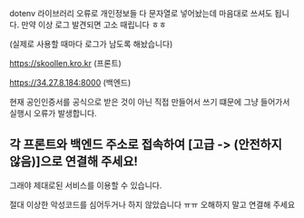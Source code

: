 dotenv 라이브러리 오류로 개인정보들 다 문자열로 넣어놨는데 마음대로 쓰셔도 됩니다. 만약 이상 로그 발견되면 고소 때립니다 ㅎㅎ

(실제로 사용할 때마다 로그가 남도록 해놨습니다)

https://skoollen.kro.kr (프론트)

https://34.27.8.184:8000 (백엔드)

현재 공인인증서를 공식으로 받은 것이 아닌 직접 만들어서 쓰기 떄문에 그냥 들어가서 실행시 오류가 발생합니다.
## 각 프론트와 백엔드 주소로 접속하여 [고급 -> (안전하지 않음)]으로 연결해 주세요!

그래야 제대로된 서비스를 이용할 수 있습니다.

절대 이상한 악성코드를 심어두거나 하지 않았습니다 ㅠㅠ 오해하지 말고 연결해 주세요
